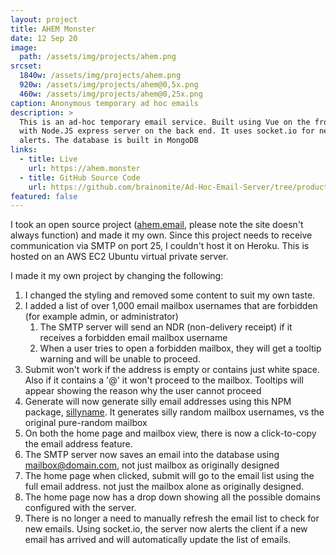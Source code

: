 ```yaml
---
layout: project
title: AHEM Monster
date: 12 Sep 20
image:
  path: /assets/img/projects/ahem.png
srcset:
  1840w: /assets/img/projects/ahem.png
  920w: /assets/img/projects/ahem@0,5x.png
  460w: /assets/img/projects/ahem@0,25x.png
caption: Anonymous temporary ad hoc emails
description: >
  This is an ad-hoc temporary email service. Built using Vue on the front end
  with Node.JS express server on the back end. It uses socket.io for new email
  alerts. The database is built in MongoDB
links:
  - title: Live
    url: https://ahem.monster
  - title: GitHub Source Code
    url: https://github.com/brainomite/Ad-Hoc-Email-Server/tree/production
featured: false
---
```


I took an open source project ([ahem.email](https://www.ahem.email/), please
note the site doesn't always function) and made it my own. Since this project
needs to receive communication via SMTP on port 25, I couldn't host it on
Heroku. This is hosted on an AWS EC2 Ubuntu virtual private server.

I made it my own project by changing the following:

1. I changed the styling and removed some content to suit my own taste.
2. I added a list of over 1,000 email mailbox usernames that are forbidden (for example admin, or administrator)
    1. The SMTP server will send an NDR (non-delivery receipt) if it receives a forbidden email mailbox username
    2. When a user tries to open a forbidden mailbox, they will get a tooltip warning and will be unable to proceed.
3. Submit won't work if the address is empty or contains just white space. Also if it contains a '@' it won't proceed to the mailbox. Tooltips will appear showing the reason why the user cannot proceed
4. Generate will now generate silly email addresses using this NPM package, [sillyname](https://www.npmjs.com/package/sillyname). It generates silly random mailbox usernames, vs the original pure-random mailbox
5. On both the home page and mailbox view, there is now a click-to-copy the email address feature.
6. The SMTP server now saves an email into the database using mailbox@domain.com, not just mailbox as originally designed
7. The home page when clicked, submit will go to the email list using the full email address. not just the mailbox alone as originally designed.
8. The home page now has a drop down showing all the possible domains configured with the server.
9. There is no longer a need to manually refresh the email list to check for new emails. Using socket.io, the server now alerts the client if a new email has arrived and will automatically update the list of emails.
